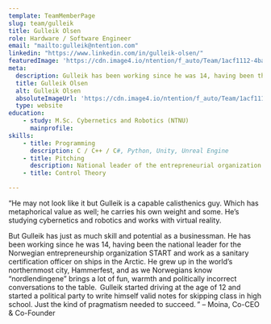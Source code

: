 ```yaml
---
template: TeamMemberPage
slug: team/gulleik
title: Gulleik Olsen
role: Hardware / Software Engineer
email: "mailto:gulleik@ntention.com"
linkedin: "https://www.linkedin.com/in/gulleik-olsen/"
featuredImage: 'https://cdn.image4.io/ntention/f_auto/Team/1acf1112-4ba2-474e-b51c-d39564af57cf.Jpeg'
meta:
  description: Gulleik has been working since he was 14, having been the national leader for the Norwegian entrepreneurship organization START …
  title: Gulleik Olsen
  alt: Gulleik Olsen
  absoluteImageUrl: 'https://cdn.image4.io/ntention/f_auto/Team/1acf1112-4ba2-474e-b51c-d39564af57cf.Jpeg'
  type: website
education:
    - study: M.Sc. Cybernetics and Robotics (NTNU)
      mainprofile:
skills:
    - title: Programming
      description: C / C++ / C#, Python, Unity, Unreal Engine
    - title: Pitching
      description: National leader of the entrepreneurial organization START in 2019
    - title: Control Theory

---
```

<!BIO>
“He may not look like it but Gulleik is a capable calisthenics guy. Which has metaphorical value as well; he carries his own weight and some. He’s studying cybernetics and robotics and works with virtual reality.

But Gulleik has just as much skill and potential as a businessman. He has been working since he was 14, having been the national leader for the Norwegian entrepreneurship organization START and work as a sanitary certification officer on ships in the Arctic. He grew up in the world’s northernmost city, Hammerfest, and as we Norwegians know “nordlendingene” brings a lot of fun, warmth and politically incorrect conversations to the table.  Gulleik started driving at the age of 12 and started a political party to write himself valid notes for skipping class in high school. Just the kind of pragmatism needed to succeed. ” – Moina, Co-CEO & Co-Founder
